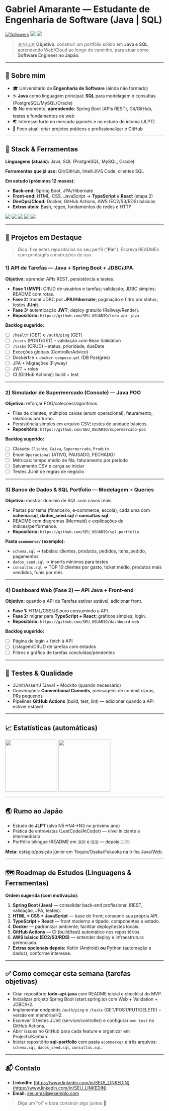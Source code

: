 # Gabriel Amarante — Estudante de Engenharia de Software (Java | SQL)

<!-- Banner opcional: suba uma imagem no repositório e referencie aqui -->

<!-- ![banner](./assets/banner-readme.png) -->

<p align="left">
  <a href="https://github.com/authentigg?tab=followers"><img src="https://img.shields.io/github/followers/SEU_USUARIO?label=Seguidores&style=for-the-badge" alt="followers"/></a>
  <a href="https://www.linkedin.com/in/gabriel-amarante-gomes-de-souza-b31195300"><img src="https://img.shields.io/badge/LinkedIn-0077B5?style=for-the-badge&logo=linkedin&logoColor=white"/></a>
  <a href="mailto:seu.email@exemplo.com"><img src="https://img.shields.io/badge/Email-Contactar-%23ea4335?style=for-the-badge&logo=gmail&logoColor=white"/></a>
</p>

> 🇧🇷/🇯🇵 **Objetivo**: construir um portfólio sólido em **Java e SQL**, aprendendo Web/Cloud ao longo do caminho, para atuar como **Software Engineer no Japão**.

---

## 🧭 Sobre mim

* 🎓 Universitário de **Engenharia de Software** (ainda não formado)
* ☕ **Java** como linguagem principal; **SQL** para modelagem e consultas (PostgreSQL/MySQL/Oracle)
* 📚 No momento, **aprendendo**: Spring Boot (APIs REST), Git/GitHub, testes e fundamentos de web
* 🌏 Interesse forte no mercado japonês e no estudo do idioma (JLPT)
* 🎯 Foco atual: criar projetos práticos e profissionalizar o GitHub

---

## 🔧 Stack & Ferramentas

**Linguagens (atuais):** Java, SQL (PostgreSQL, MySQL, Oracle)

**Ferramentas que já uso:** Git/GitHub, IntelliJ/VS Code, clientes SQL

**Em estudo (próximos 12 meses):**

* **Back-end:** Spring Boot, JPA/Hibernate
* **Front-end:** HTML, CSS, JavaScript → **TypeScript** e **React** (etapa 2)
* **DevOps/Cloud:** Docker, GitHub Actions, AWS (EC2/S3/RDS) básicos
* **Extras úteis:** Bash, regex, fundamentos de redes e HTTP

<p>
  <img src="https://img.shields.io/badge/Java-ED8B00?style=flat&logo=openjdk&logoColor=white"/>
  <img src="https://img.shields.io/badge/PostgreSQL-316192?style=flat&logo=postgresql&logoColor=white"/>
  <img src="https://img.shields.io/badge/MySQL-005C84?style=flat&logo=mysql&logoColor=white"/>
  <img src="https://img.shields.io/badge/Oracle-F80000?style=flat&logo=oracle&logoColor=white"/>
  <img src="https://img.shields.io/badge/Git-F05032?style=flat&logo=git&logoColor=white"/>
</p>

---

## 🚀 Projetos em Destaque

> *Dica:* fixe estes repositórios no seu perfil ("**Pin**"). Escreva READMEs com prints/gifs e instruções de uso.

### 1) API de Tarefas — **Java + Spring Boot + JDBC/JPA**

**Objetivo:** aprender APIs REST, persistência e testes.

* **Fase 1 (MVP):** CRUD de usuários e tarefas; validação; JDBC simples; README com rotas.
* **Fase 2:** trocar JDBC por **JPA/Hibernate**; paginação e filtro por status; testes **JUnit**.
* **Fase 3:** autenticação **JWT**; deploy gratuito (Railway/Render).
* **Repositório:** `https://github.com/SEU_USUARIO/todo-api-java`

**Backlog sugerido:**

* [ ] `/health` (GET) e `/auth/ping` (GET)
* [ ] `/users` (POST/GET) – validação com Bean Validation
* [ ] `/tasks` (CRUD) – status, prioridade, dueDate
* [ ] Exceções globais (ControllerAdvice)
* [ ] Dockerfile + `docker-compose.yml` (DB Postgres)
* [ ] JPA + Migrações (Flyway)
* [ ] JWT + roles
* [ ] CI (GitHub Actions): build + test

---

### 2) Simulador de Supermercado (Console) — **Java POO**

**Objetivo:** reforçar POO/coleções/algoritmos.

* Filas de clientes, múltiplos caixas (enum operacional), faturamento, relatórios por turno.
* Persistência simples em arquivo CSV; testes de unidade básicos.
* **Repositório:** `https://github.com/SEU_USUARIO/supermercado-poo`

**Backlog sugerido:**

* [ ] Classes: `Cliente`, `Caixa`, `Supermercado`, `Produto`
* [ ] Enum `Operacional` (ATIVO, PAUSADO, FECHADO)
* [ ] Métricas: tempo médio de fila, faturamento por período
* [ ] Salvamento CSV e carga ao iniciar
* [ ] Testes JUnit de regras de negócio

---

### 3) Banco de Dados & SQL Portfolio — **Modelagem + Queries**

**Objetivo:** mostrar domínio de SQL com casos reais.

* Pastas por tema (financeiro, e-commerce, escola), cada uma com **schema.sql**, **dados\_seed.sql** e **consultas.sql**.
* README com diagramas (Mermaid) e explicações de índices/performance.
* **Repositório:** `https://github.com/SEU_USUARIO/sql-portfolio`

**Pasta `ecommerce/` (exemplo):**

* `schema.sql` → tabelas: clientes, produtos, pedidos, itens\_pedido, pagamentos
* `dados_seed.sql` → inserts mínimos para testes
* `consultas.sql` → TOP 10 clientes por gasto, ticket médio, produtos mais vendidos, funis por mês

---

### 4) Dashboard Web (Fase 2) — **API Java + Front-end**

**Objetivo:** quando a API de Tarefas estiver estável, adicionar front.

* **Fase 1:** HTML/CSS/JS puro consumindo a API.
* **Fase 2:** migrar para **TypeScript + React**; gráficos simples; login.
* **Repositório:** `https://github.com/SEU_USUARIO/dashboard-web`

**Backlog sugerido:**

* [ ] Página de login + fetch à API
* [ ] Listagem/CRUD de tarefas com estados
* [ ] Filtros e gráfico de tarefas concluídas/pendentes

---

## 🧪 Testes & Qualidade

* JUnit/AssertJ (Java) • Mockito (quando necessário)
* Convenções: **Conventional Commits**, mensagens de commit claras, PRs pequenos
* Pipelines **GitHub Actions** (build, test, lint) — adicionar quando a API estiver estável

---

## 📈 Estatísticas (automáticas)

<p>
  <img height="165" src="https://github-readme-stats.vercel.app/api?username=SEU_USUARIO&show_icons=true&theme=transparent&include_all_commits=true" />
  <img height="165" src="https://github-readme-stats.vercel.app/api/top-langs/?username=SEU_USUARIO&layout=compact&theme=transparent" />
</p>

---

## 🌏 Rumo ao Japão

* Estudo de **JLPT** (alvo N5→N4→N3 no próximo ano)
* Prática de entrevistas (LeetCode/AtCoder) — nível iniciante a intermediário
* Portfólio bilíngue (README em 🇧🇷 e 🇬🇧 — depois 🇯🇵)

**Meta:** estágio/posição júnior em Tóquio/Osaka/Fukuoka na trilha Java/Web.

---

## 🗺️ Roadmap de Estudos (Linguagens & Ferramentas)

**Ordem sugerida (com motivação):**

1. **Spring Boot (Java)** — consolidar back-end profissional (REST, validação, JPA, testes).
2. **HTML + CSS + JavaScript** — base do front; consumir sua própria API.
3. **TypeScript + React** — front moderno e tipado; componentes e estado.
4. **Docker** — padronizar ambiente; facilitar deploy/testes locais.
5. **GitHub Actions** — CI (build/test) automático nos repositórios.
6. **AWS básico (EC2/S3/RDS)** — entender deploy e infraestrutura gerenciada.
7. **Extras opcionais depois:** Kotlin (Android) **ou** Python (automação e dados), conforme interesse.

---

## ✅ Como começar esta semana (tarefas objetivas)

* Criar repositório **todo-api-java** com README inicial e checklist do MVP.
* Inicializar projeto Spring Boot (start.spring.io) com Web + Validation + JDBC/H2.
* Implementar endpoints `/auth/ping` e `/tasks` (GET/POST/PUT/DELETE) – versão em memória/H2.
* Escrever 3 testes JUnit (service/controller) e configurar `mvn test` no GitHub Actions.
* Abrir issues no GitHub para cada feature e organizar em Projects/Kanban.
* Iniciar repositório **sql-portfolio** com pasta `ecommerce/` e três arquivos: `schema.sql`, `dados_seed.sql`, `consultas.sql`.

---

## 📬 Contato

* **LinkedIn:** [https://www.linkedin.com/in/SEU\_LINKEDIN](https://www.linkedin.com/in/SEU_LINKEDIN)
* **Email:** [seu.email@exemplo.com](mailto:seu.email@exemplo.com)

> Diga um "oi" e bora construir algo juntos 🤝
